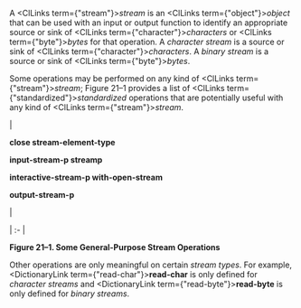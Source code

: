  



A <ClLinks  term={"stream"}><i>stream</i></ClLinks> is an <ClLinks  term={"object"}><i>object</i></ClLinks> that can be used with an input or output function to identify an appropriate source or sink of <ClLinks  term={"character"}><i>characters</i></ClLinks> or <ClLinks  term={"byte"}><i>bytes</i></ClLinks> for that operation. A *character stream* is a source or sink of <ClLinks  term={"character"}><i>characters</i></ClLinks>. A *binary stream* is a source or sink of <ClLinks  term={"byte"}><i>bytes</i></ClLinks>. 



Some operations may be performed on any kind of <ClLinks  term={"stream"}><i>stream</i></ClLinks>; Figure 21–1 provides a list of <ClLinks  term={"standardized"}><i>standardized</i></ClLinks> operations that are potentially useful with any kind of <ClLinks  term={"stream"}><i>stream</i></ClLinks>. 



|<p>**close stream-element-type** </p><p>**input-stream-p streamp** </p><p>**interactive-stream-p with-open-stream** </p><p>**output-stream-p**</p>|

| :- |





**Figure 21–1. Some General-Purpose Stream Operations** 



Other operations are only meaningful on certain *stream types*. For example, <DictionaryLink  term={"read-char"}><b>read-char</b></DictionaryLink> is only defined for *character streams* and <DictionaryLink  term={"read-byte"}><b>read-byte</b></DictionaryLink> is only defined for *binary streams*. 



